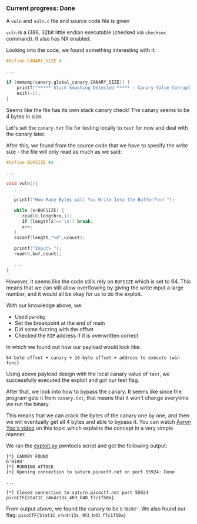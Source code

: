 ### Current progress: Done

A `vuln` and `vuln.c` file and source code file is given

`vuln` is a i386, 32bit little endian executable (checked via `checksec` command).
It also has NX enabled.

Looking into the code, we found something interesting with it:
```c
#define CANARY_SIZE 4

...

if (memcmp(canary,global_canary,CANARY_SIZE)) {
    printf("***** Stack Smashing Detected ***** : Canary Value Corrupt!\n"); // crash immediately
    exit(-1);
}
```
Seems like the file has its own stack canary check!
The canary seems to be 4 bytes in size.

Let's set the `canary.txt` file for testing locally to `test` for now and deal with the canary later.

After this, we found from the source code that we have to specify the write size - the file will only read as much as we said:

```c
#define BUFSIZE 64

...

void vuln(){
   ...

   printf("How Many Bytes will You Write Into the Buffer?\n> ");

   while (x<BUFSIZE) {
      read(0,length+x,1);
      if (length[x]=='\n') break;
      x++;
   }
   sscanf(length,"%d",&count);

   printf("Input> ");
   read(0,buf,count);

   ...
}
```

However, it seems like the code stills rely on `BUFSIZE` which is set to 64.
This means that we can still allow overflowing by giving the write input a large number, and it would all be okay for us to do the exploit.

With our knowledge above, we: 
- Used `pwndbg`
- Set the breakpoint at the end of main
- Did some fuzzing with the offset
- Checked the `RIP` address if it is overwritten correct

In which we found out how our payload would look like:
```
64-byte offset + canary + 16-byte offset + address to execute (win func)
```

Using above payload design with the local canary value of `test`, we successfully executed the exploit and got our test flag.

After that, we look into how to bypass the canary. It seems like since the program gets it from `canary.txt`, that means that it won't change everytime we run the binary.

This means that we can crack the bytes of the canary one by one, and then we will eventually get all 4 bytes and able to bypass it. You can watch [Aaron Yoo's video](https://youtu.be/N7kGd76evsM) on this topic which explains the concept in a very simple manner.

We ran the [exploit.py](exploit.py) pwntools script and got the following output:
```
[*] CANARY FOUND
b'BiRd'
[*] RUNNING ATTACK
[+] Opening connection to saturn.picoctf.net on port 55924: Done

...

[*] Closed connection to saturn.picoctf.net port 55924
picoCTF{Stat1C_c4n4r13s_4R3_b4D_f7c1f50a}
```

From output above, we found the canary to be `b'BiRd'`.
We also found our flag: `picoCTF{Stat1C_c4n4r13s_4R3_b4D_f7c1f50a}`